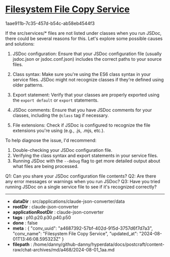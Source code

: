 # [Filesystem File Copy Service](https://claude.ai/chat/a4687392-57bf-402d-915d-3757d6f7d7a3)

1aae911b-7c35-457d-b54c-ab58eb4544f3

 If the src/services/* files are not listed under classes when you run JSDoc, there could be several reasons for this. Let's explore some possible causes and solutions:

1. JSDoc configuration:
   Ensure that your JSDoc configuration file (usually jsdoc.json or jsdoc.conf.json) includes the correct paths to your source files.

2. Class syntax:
   Make sure you're using the ES6 class syntax in your service files. JSDoc might not recognize classes if they're defined using older patterns.

3. Export statement:
   Verify that your classes are properly exported using the `export default` or `export` statements.

4. JSDoc comments:
   Ensure that you have JSDoc comments for your classes, including the `@class` tag if necessary.

5. File extensions:
   Check if JSDoc is configured to recognize the file extensions you're using (e.g., .js, .mjs, etc.).

To help diagnose the issue, I'd recommend:

1. Double-checking your JSDoc configuration file.
2. Verifying the class syntax and export statements in your service files.
3. Running JSDoc with the `--debug` flag to get more detailed output about what files are being processed.

Q1: Can you share your JSDoc configuration file contents?
Q2: Are there any error messages or warnings when you run JSDoc?
Q3: Have you tried running JSDoc on a single service file to see if it's recognized correctly?

---

* **dataDir** : src/applications/claude-json-converter/data
* **rootDir** : claude-json-converter
* **applicationRootDir** : claude-json-converter
* **tags** : p10.p20.p30.p40.p50
* **done** : false
* **meta** : {
  "conv_uuid": "a4687392-57bf-402d-915d-3757d6f7d7a3",
  "conv_name": "Filesystem File Copy Service",
  "updated_at": "2024-08-01T13:46:08.595323Z"
}
* **filepath** : /home/danny/github-danny/hyperdata/docs/postcraft/content-raw/chat-archives/md/a468/2024-08-01_1aa.md
